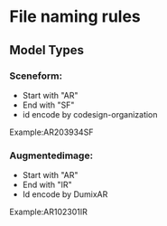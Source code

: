# File naming rules #

## Model Types ##

### Sceneform: ###

* Start with "AR"
* End with "SF"
* id encode by codesign-organization



Example:AR203934SF

### Augmentedimage: ###

* Start with "AR"
* End with "IR"
* Id encode by DumixAR



Example:AR102301IR






